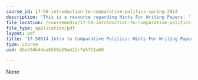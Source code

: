 ```yaml
---
course_id: 17-50-introduction-to-comparative-politics-spring-2014
description: 'This is a resource regarding Hints For Writing Papers. '
file_location: /coursemedia/17-50-introduction-to-comparative-politics-spring-2014/d5e594b44ea6558e19a422c7e5751a68_MIT17_50S14_Writing_Papers.pdf
file_type: application/pdf
layout: pdf
title: '17.50S14 Intro to Comparative Politics: Hints For Writing Papers'
type: course
uid: d5e594b44ea6558e19a422c7e5751a68

---
```

None